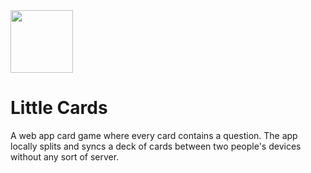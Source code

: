<img src="https://user-images.githubusercontent.com/87709993/203667301-61152309-2c92-42ea-9bfb-3b2435898ca1.png" width="100px"/> 

# Little Cards
A web app card game where every card contains a question. The app locally splits and syncs a deck of cards between two people's devices without any sort of server.
